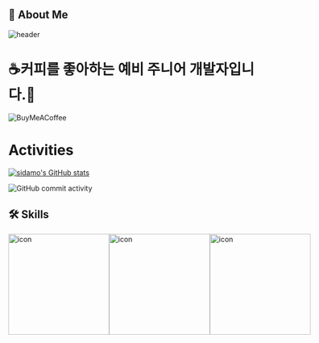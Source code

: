 ## 🚀 About Me

![header](https://capsule-render.vercel.app/api?type=waving&&color=timeGradient&height=300&section=header&text=@dev.sidamo&fontSize=90)

# ☕커피를 좋아하는 예비 주니어 개발자입니다.👋

![BuyMeACoffee](https://img.shields.io/badge/Buy%20Me%20a%20Coffee-ffdd00?style=for-the-badge&logo=buy-me-a-coffee&logoColor=black)

# Activities

[![sidamo's GitHub stats](https://github-readme-stats.vercel.app/api?username=sidamodev)](https://github.com/sidamodev/fPage)

![GitHub commit activity](https://img.shields.io/github/commit-activity/w/sidamodev/nodejs)

## 🛠 Skills

<div style="display: flex; align-items: flex-start;"><img src="https://techstack-generator.vercel.app/js-icon.svg" alt="icon" width="200" height="200" /><img src="https://techstack-generator.vercel.app/ts-icon.svg" alt="icon" width="200" height="200" /><img src="https://techstack-generator.vercel.app/django-icon.svg" alt="icon" width="200" height="200" /></div>
<!-- ![JavaScript](https://img.shields.io/badge/javascript-%23323330.svg?style=for-the-badge&logo=javascript&logoColor=%23F7DF1E)
![NodeJS](https://img.shields.io/badge/node.js-6DA55F?style=for-the-badge&logo=node.js&logoColor=white)
![Python](https://img.shields.io/badge/python-3670A0?style=for-the-badge&logo=python&logoColor=ffdd54)
![Django](https://img.shields.io/badge/django-%23092E20.svg?style=for-the-badge&logo=django&logoColor=white) -->

